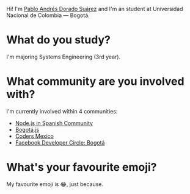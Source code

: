 Hi! I'm [Pablo Andrés Dorado Suárez](https://pandres95.me) and I'm an student at Universidad Nacional de Colombia — Bogotá.

# What do you study?

I'm majoring Systems Engineering (3rd year).

# What community are you involved with?

I'm currently involved within 4 communities:

- [Node.js in Spanish Community](https://github.com/node-es)
- [Bogotá.js](meetup.com/BogotaJS)
- [Coders Mexico](http://www.codersmexico.com/)
- [Facebook Developer Circle: Bogotá](https://www.facebook.com/groups/DevCBogota/)

# What's your favourite emoji?

My favourite emoji is 😂, just because.

